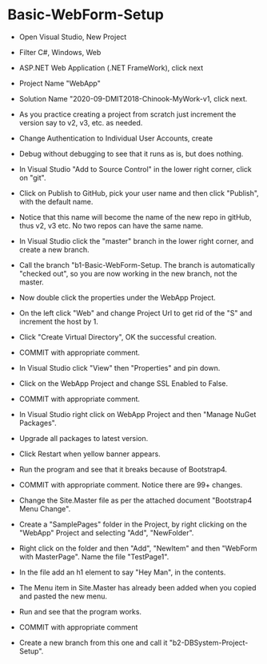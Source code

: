 # Basic-WebForm-Setup
- Open Visual Studio, New Project
- Filter C#, Windows, Web
- ASP.NET Web Application (.NET FrameWork), click next
- Project Name "WebApp"
- Solution Name "2020-09-DMIT2018-Chinook-MyWork-v1, click next.
- As you practice creating a project from scratch just increment the version say to v2, v3, etc. as needed.
- Change Authentication to Individual User Accounts, create
- Debug without debugging to see that it runs as is, but does nothing.
- In Visual Studio "Add to Source Control" in the lower right corner, click on "git".
- Click on Publish to GitHub, pick your user name and then click "Publish", with the default name.
- Notice that this name will become the name of the new repo in gitHub, thus v2, v3 etc. No two repos can have the same name.
- In Visual Studio click the "master" branch in the lower right corner, and create a new branch.
- Call the branch "b1-Basic-WebForm-Setup. The branch is automatically "checked out", so you are now working in the new branch, not the master.

- Now double click the properties under the WebApp Project.
- On the left click "Web" and change Project Url to get rid of the "S" and increment the host by 1.
- Click "Create Virtual Directory", OK the successful creation.
- COMMIT with appropriate comment.

- In Visual Studio click "View" then "Properties" and pin down.
- Click on the WebApp Project and change SSL Enabled to False.
- COMMIT with appropriate comment.

- In Visual Studio right click on WebApp Project and then "Manage NuGet Packages".
- Upgrade all packages to latest version.
- Click Restart when yellow banner appears.
- Run the program and see that it breaks because of Bootstrap4.
- COMMIT with appropriate comment. Notice there are 99+ changes.

- Change the Site.Master file as per the attached document "Bootstrap4 Menu Change".
- Create a "SamplePages" folder in the Project, by right clicking on the "WebApp" Project and selecting "Add", "NewFolder".
- Right click on the folder and then "Add", "NewItem" and then "WebForm with MasterPage". Name the file "TestPage1".
- In the file add an h1 element to say "Hey Man", in the contents.
- The Menu item in Site.Master has already been added when you copied and pasted the new menu.
- Run and see that the program works.
- COMMIT with appropriate comment

- Create a new branch from this one and call it "b2-DBSystem-Project-Setup".
